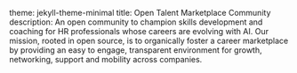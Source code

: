 theme: jekyll-theme-minimal
title: Open Talent Marketplace Community
description: An open community to champion skills development and coaching for HR professionals whose careers are evolving with AI. Our mission, rooted in open source, is to organically foster a career marketplace by providing an easy to engage, transparent environment for growth, networking, support and mobility across companies. 
